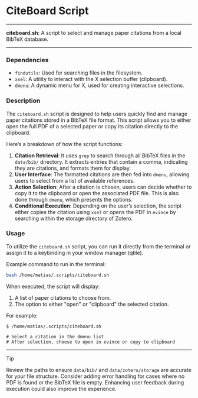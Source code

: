 # CiteBoard Script

---

**citeboard.sh**: A script to select and manage paper citations from a local BibTeX database.

---

### Dependencies

- `findutils`: Used for searching files in the filesystem.
- `xsel`: A utility to interact with the X selection buffer (clipboard).
- `dmenu`: A dynamic menu for X, used for creating interactive selections.

### Description

The `citeboard.sh` script is designed to help users quickly find and manage paper citations stored in a BibTeX file format. This script allows you to either open the full PDF of a selected paper or copy its citation directly to the clipboard.

Here’s a breakdown of how the script functions:

1. **Citation Retrieval**: It uses `grep` to search through all BibTeX files in the `data/bib/` directory. It extracts entries that contain a comma, indicating they are citations, and formats them for display.
2. **User Interface**: The formatted citations are then fed into `dmenu`, allowing users to select from a list of available references.
3. **Action Selection**: After a citation is chosen, users can decide whether to copy it to the clipboard or open the associated PDF file. This is also done through `dmenu`, which presents the options.
4. **Conditional Execution**: Depending on the user’s selection, the script either copies the citation using `xsel` or opens the PDF in `evince` by searching within the storage directory of Zotero.

### Usage

To utilize the `citeboard.sh` script, you can run it directly from the terminal or assign it to a keybinding in your window manager (qtile). 

Example command to run in the terminal:

```bash
bash /home/matias/.scripts/citeboard.sh
```

When executed, the script will display:

1. A list of paper citations to choose from.
2. The option to either "open" or "clipboard" the selected citation.

For example:

```
$ /home/matias/.scripts/citeboard.sh 

# Select a citation in the dmenu list
# After selection, choose to open in evince or copy to clipboard
```

---

> [!TIP] 
> Review the paths to ensure `data/bib/` and `data/zotero/storage` are accurate for your file structure. Consider adding error handling for cases where no PDF is found or the BibTeX file is empty. Enhancing user feedback during execution could also improve the experience.